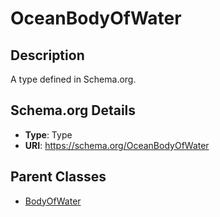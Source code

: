 # OceanBodyOfWater

## Description
A type defined in Schema.org.

## Schema.org Details
- **Type**: Type
- **URI**: https://schema.org/OceanBodyOfWater

## Parent Classes
- [BodyOfWater](../BodyOfWater.md)

